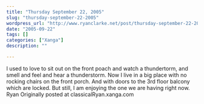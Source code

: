```yaml
---
title: "Thursday September 22, 2005"
slug: "thursday-september-22-2005"
wordpress_url: "http://www.ryanclarke.net/post/thursday-september-22-2005/"
date: "2005-09-22"
tags: []
categories: ["Xanga"]
description: ""

---
```


I used to love to sit out on the front poach and watch a thundertorm, and smell and feel and hear a thunderstorm. Now I live in a big place with no rocking chairs on the front porch. And with doors to the 3rd floor balcony which are locked. But still, I am enjoying the one we are having right now.
 Ryan
Originally posted at classicalRyan.xanga.com

